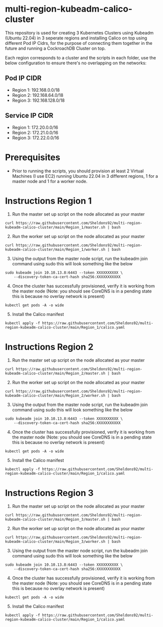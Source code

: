 # multi-region-kubeadm-calico-cluster

This repository is used for creating 3 Kubernetes Clusters using Kubeadm (Ubuntu 22.04) in 3 seperate regions and installing Calico on top using different Pod IP Cidrs, for the purpose of connecting them together in the future and running a CockroachDB Cluster on top.

Each region corresponds to a cluster and the scripts in each folder, use the below configuration to ensure there's no overlapping on the networks:

## Pod IP CIDR
- Region 1: 192.168.0.0/18
- Region 2: 192.168.64.0/18
- Region 3: 192.168.128.0/18
## Service IP CIDR
- Region 1: 172.20.0.0/16
- Region 2: 172.21.0.0/16
- Region 3: 172.22.0.0/16

# Prerequisites

* Prior to running the scripts, you should provision at least 2 Virtual Machines (I use EC2) running Ubuntu 22.04 in 3 different regions, 1 for a master node and 1 for a worker node.

# Instructions Region 1

1. Run the master set up script on the node allocated as your master

```
curl https://raw.githubusercontent.com/Sheldons92/multi-region-kubeadm-calico-cluster/main/Region_1/master.sh | bash
```

2. Run the worker set up script on the node allocated as your master

```
curl https://raw.githubusercontent.com/Sheldons92/multi-region-kubeadm-calico-cluster/main/Region_1/worker.sh | bash
```

3. Using the output from the master node script, run the kubeadm join command using sudo this will look something like the below

```
sudo kubeadm join 10.10.13.8:6443 --token XXXXXXXXXX \
	--discovery-token-ca-cert-hash sha256:XXXXXXXXXXX
```

4. Once the cluster has successfully provisioned, verify it is working from the master node (Note: you should see CoreDNS is in a pending state this is because no overlay network is present)

```
kubectl get pods -A -o wide
```

5. Install the Calico manifest

```
kubectl apply -f https://raw.githubusercontent.com/Sheldons92/multi-region-kubeadm-calico-cluster/main/Region_1/calico.yaml 
```

# Instructions Region 2

1. Run the master set up script on the node allocated as your master

```
curl https://raw.githubusercontent.com/Sheldons92/multi-region-kubeadm-calico-cluster/main/Region_2/master.sh | bash
```

2. Run the worker set up script on the node allocated as your master

```
curl https://raw.githubusercontent.com/Sheldons92/multi-region-kubeadm-calico-cluster/main/Region_2/worker.sh | bash
```

3. Using the output from the master node script, run the kubeadm join command using sudo this will look something like the below

```
sudo kubeadm join 10.10.13.8:6443 --token XXXXXXXXXX \
	--discovery-token-ca-cert-hash sha256:XXXXXXXXXXX
```

4. Once the cluster has successfully provisioned, verify it is working from the master node (Note: you should see CoreDNS is in a pending state this is because no overlay network is present)

```
kubectl get pods -A -o wide
```

5. Install the Calico manifest

```
kubectl apply -f https://raw.githubusercontent.com/Sheldons92/multi-region-kubeadm-calico-cluster/main/Region_1/calico.yaml 
```

# Instructions Region 3

1. Run the master set up script on the node allocated as your master

```
curl https://raw.githubusercontent.com/Sheldons92/multi-region-kubeadm-calico-cluster/main/Region_3/master.sh | bash
```

2. Run the worker set up script on the node allocated as your master

```
curl https://raw.githubusercontent.com/Sheldons92/multi-region-kubeadm-calico-cluster/main/Region_3/worker.sh | bash
```

3. Using the output from the master node script, run the kubeadm join command using sudo this will look something like the below

```
sudo kubeadm join 10.10.13.8:6443 --token XXXXXXXXXX \
	--discovery-token-ca-cert-hash sha256:XXXXXXXXXXX
```

4. Once the cluster has successfully provisioned, verify it is working from the master node (Note: you should see CoreDNS is in a pending state this is because no overlay network is present)

```
kubectl get pods -A -o wide
```

5. Install the Calico manifest

```
kubectl apply -f https://raw.githubusercontent.com/Sheldons92/multi-region-kubeadm-calico-cluster/main/Region_1/calico.yaml 
```
